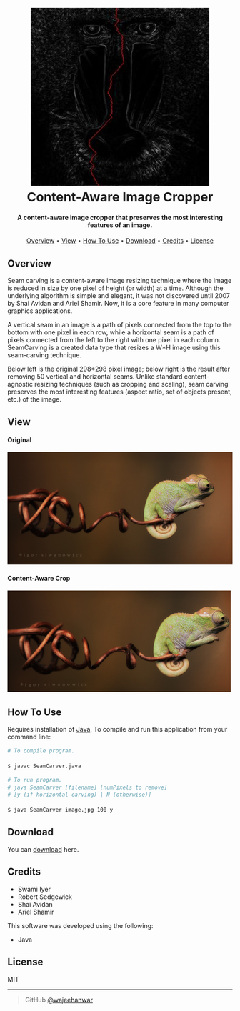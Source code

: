 <h1 align="center">
  <br>
  <a href="https://raw.githubusercontent.com/wajeehanwar/Content-Aware-Image-Cropper"><img src="https://raw.githubusercontent.com/wajeehanwar/Content-Aware-Image-Cropper/master/images/mandrill_vseam.jpg" alt="CAIC" width="400"></a>
  <br>
  Content-Aware Image Cropper
  <br>
</h1>

<h4 align="center">A content-aware image cropper that preserves the most interesting features of an image.</h4>

<p align="center">
<a href="#overview">Overview</a> •
<a href="#view">View</a> •
  <a href="#how-to-use">How To Use</a> •
  <a href="#download">Download</a> •
  <a href="#credits">Credits</a> •
  <a href="#license">License</a>
</p>

## Overview

Seam carving is a content-aware image resizing technique where the image is reduced in size by one pixel of height (or width) at a time. Although the underlying algorithm is simple and elegant, it was not discovered until 2007 by Shai Avidan and Ariel Shamir. Now, it is a core feature in many computer graphics applications.

A vertical seam in an image is a path of pixels connected from the top to the bottom with one pixel in each row, while a horizontal seam is a path of pixels connected from the left to the right with one pixel in each column. SeamCarving is a created data type that resizes a W\*H image using this seam-carving technique.

Below left is the original 298\*298 pixel image; below right is the result after removing 50 vertical and horizontal seams. Unlike standard content-agnostic resizing techniques (such as cropping and scaling), seam carving preserves the most interesting features (aspect ratio, set of objects present, etc.) of the image.

## View

<div><h4>Original</h4>
<a href="https://raw.githubusercontent.com/wajeehanwar/Content-Aware-Image-Cropper"><img src="https://raw.githubusercontent.com/wajeehanwar/Content-Aware-Image-Cropper/master/images/chameleon.png" alt="Original Image" width="550"></a>

<h4>Content-Aware Crop</h4><a href="https://raw.githubusercontent.com/wajeehanwar/Content-Aware-Image-Cropper"><img src="https://raw.githubusercontent.com/wajeehanwar/Content-Aware-Image-Cropper/master/images/chameleon_resized.png" alt="Content-Aware Cropped Image" width="500"></a>
</span>
</div>

## How To Use

Requires installation of [Java](https://java.com/en/download/help/download_options.xml). To compile and run this application from your command line:

```bash
# To compile program.

$ javac SeamCarver.java
```

```bash
# To run program.
# java SeamCarver [filename] [numPixels to remove]
# [y (if horizontal carving) | N (otherwise)]

$ java SeamCarver image.jpg 100 y
```

## Download

You can [download](https://github.com//wajeehanwar/Content-Aware-Image-Cropper) here.

## Credits

- Swami Iyer
- Robert Sedgewick
- Shai Avidan
- Ariel Shamir

This software was developed using the following:

- Java

## License

MIT

---

> GitHub [@wajeehanwar](https://github.com/wajeehanwar)
